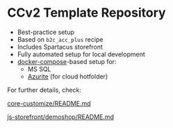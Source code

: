 # CCv2 Template Repository

- Best-practice setup
- Based on `b2c_acc_plus` recipe
- Includes Spartacus storefront
- Fully automated setup for local development
- [docker-compose](https://docs.docker.com/compose/)-based setup for:
  - MS SQL
  - [Azurite](https://github.com/Azure/Azurite) (for cloud hotfolder)

For further details, check:

[core-customize/README.md](core-customize/README.md)

[js-storefront/demoshop/README.md](js-storefront/demoshop/README.md)
